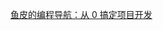 [鱼皮的编程导航：从 0 搞定项目开发](https://www.bilibili.com/cheese/play/ep185054?csource=Hp_searchresult&spm_id_from=333.337.0.0)

